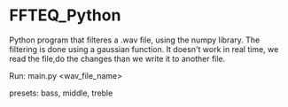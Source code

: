 # FFTEQ_Python

Python program that filteres a .wav file, using the numpy library.
The filtering is done using a gaussian function. It doesn't work in real time,
we read the file,do the changes than we write it to another file.

Run: main.py <wav_file_name> <preset> 

presets: bass, middle, treble
